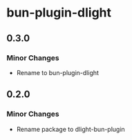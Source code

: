 # bun-plugin-dlight

## 0.3.0

### Minor Changes

- Rename to bun-plugin-dlight

## 0.2.0

### Minor Changes

- Rename package to dlight-bun-plugin
